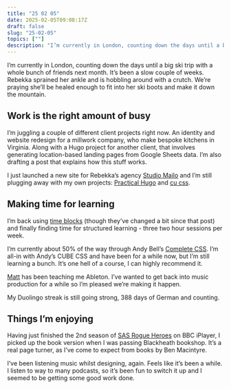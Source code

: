 ```yaml
---
title: "25 02 05"
date: 2025-02-05T09:08:17Z
draft: false
slug: "25-02-05"
topics: [""]
description: "I’m currently in London, counting down the days until a big ski trip with a whole bunch of friends next month."
---
```


I’m currently in London, counting down the days until a big ski trip with a whole bunch of friends next month. It’s been a slow couple of weeks. Rebekka sprained her ankle  and is hobbling around with a crutch. We’re praying she’ll be healed enough to fit into her ski boots and make it down the mountain.

## Work is the right amount of busy

I’m juggling a couple of different client projects right now. An identity and website redesign for a millwork company, who make bespoke kitchens in Virginia. Along with a Hugo project for another client, that involves generating location-based landing pages from Google Sheets data. I’m also drafting a post that explains how this stuff works.

I just launched a new site for Rebekka’s agency [Studio Mailo](https://studiomailo.com/) and I’m still plugging away with my own projects: [Practical Hugo](https://practicalhugo.com/) and [cu css](https://cu.harrycresswell.com/).

## Making time for learning

I’m back using [time blocks](https://harrycresswell.com/writing/time-blocking/) (though they’ve changed a bit since that post) and finally finding time for structured learning - three two hour sessions per week. 

I’m currently about 50% of the way through Andy Bell’s [Complete CSS](https://piccalil.li/complete-css/). I’m all-in with Andy’s CUBE CSS and have been for a while now, but I’m still learning a bunch. It’s one hell of a course, I can highly recommend it.

[Matt](https://bnyr.net/about) has been teaching me Ableton. I’ve wanted to get back into music production for a while so I’m pleased we’re making it happen.

My Duolingo streak is still going strong, 388 days of German and counting.

## Things I’m enjoying

Having just finished the 2nd season of [SAS Rogue Heroes](https://www.imdb.com/title/tt10405370/) on BBC iPlayer, I picked up  the book version when I was passing Blackheath bookshop. It’s a real page turner, as I’ve come to expect from books by Ben Macintyre.

I’ve been listening music whilst designing, again. Feels like it’s been a while. I listen to way to many podcasts, so it’s been fun to switch it up and I seemed to be getting some good work done.

